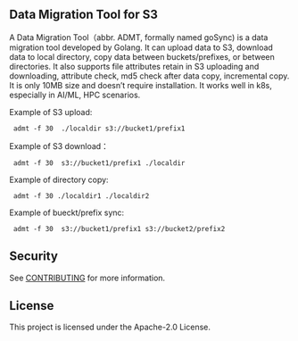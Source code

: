 ## Data Migration Tool for S3

A Data Migration Tool（abbr. ADMT, formally named goSync) is a data migration tool developed by Golang. It can upload data to S3, download  data to local directory, copy data between buckets/prefixes, or between directories. 
It  also supports file attributes retain in S3 uploading and downloading, attribute check, md5 check after data copy, incremental copy.
It is only 10MB size and doesn’t require installation. It works well in k8s, especially in AI/ML, HPC scenarios.

Example of S3 upload:

     admt -f 30  ./localdir s3://bucket1/prefix1 
     
Example of S3 download：

     admt -f 30  s3://bucket1/prefix1 ./localdir 
    
Example of directory copy:

     admt -f 30 ./localdir1 ./localdir2 
   
Example of bueckt/prefix sync:
     
     admt -f 30  s3://bucket1/prefix1 s3://bucket2/prefix2


## Security

See [CONTRIBUTING](CONTRIBUTING.md#security-issue-notifications) for more information.

## License

This project is licensed under the Apache-2.0 License.

